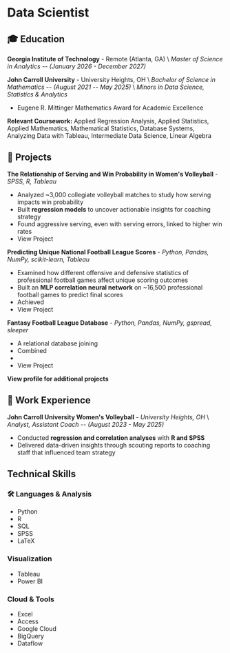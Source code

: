 # Data Scientist

## 🎓 Education

**Georgia Institute of Technology** - Remote (Atlanta, GA) \\
_Master of Science in Analytics -- (January 2026 - December 2027)_

**John Carroll University** - University Heights, OH \\
_Bachelor of Science in Mathematics -- (August 2021 -- May 2025)_ \\
_Minors in Data Science, Statistics & Analytics_
- Eugene R. Mittinger Mathematics Award for Academic Excellence

**Relevant Coursework:** Applied Regression Analysis, Applied Statistics, Applied Mathematics, Mathematical Statistics, Database Systems, Analyzing Data with Tableau, Intermediate Data Science, Linear Algebra

## 📂 Projects

**The Relationship of Serving and Win Probability in Women's Volleyball** - _SPSS, R, Tableau_
- Analyzed ~3,000 collegiate volleyball matches to study how serving impacts win probability
- Built **regression models** to uncover actionable insights for coaching strategy
- Found aggressive serving, even with serving errors, linked to higher win rates
- View Project

**Predicting Unique National Football League Scores** - _Python, Pandas, NumPy, scikit-learn, Tableau_
- Examined how different offensive and defensive statistics of professional football games affect unique scoring outcomes 
- Built an **MLP correlation neural network** on ~16,500 professional football games to predict final scores
- Achieved 
- View Project

**Fantasy Football League Database** - _Python, Pandas, NumPy, gspread, sleeper_
- A relational database joining 
- Combined 
- 
- View Project

**View profile for additional projects**

## 💼 Work Experience

**John Carroll University Women's Volleyball** - _University Heights, OH_ \\
_Analyst, Assistant Coach -- (August 2023 - May 2025)_
- Conducted **regression and correlation analyses** with **R and SPSS**
- Delivered data-driven insights through scouting reports to coaching staff that influenced team strategy

## Technical Skills

### 🛠️ Languages & Analysis
- Python
- R
- SQL
- SPSS
- LaTeX

### Visualization
- Tableau
- Power BI

### Cloud & Tools
- Excel
- Access
- Google Cloud
- BigQuery
- Dataflow
